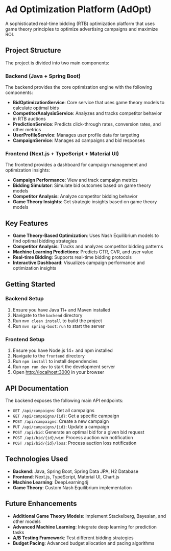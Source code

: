 # Ad Optimization Platform (AdOpt)

A sophisticated real-time bidding (RTB) optimization platform that uses game theory principles to optimize advertising campaigns and maximize ROI.

## Project Structure

The project is divided into two main components:

### Backend (Java + Spring Boot)

The backend provides the core optimization engine with the following components:

- **BidOptimizationService**: Core service that uses game theory models to calculate optimal bids
- **CompetitorAnalysisService**: Analyzes and tracks competitor behavior in RTB auctions
- **PredictionService**: Predicts click-through rates, conversion rates, and other metrics
- **UserProfileService**: Manages user profile data for targeting
- **CampaignService**: Manages ad campaigns and bid responses

### Frontend (Next.js + TypeScript + Material UI)

The frontend provides a dashboard for campaign management and optimization insights:

- **Campaign Performance**: View and track campaign metrics
- **Bidding Simulator**: Simulate bid outcomes based on game theory models
- **Competitor Analysis**: Analyze competitor bidding behavior
- **Game Theory Insights**: Get strategic insights based on game theory models

## Key Features

- **Game Theory-Based Optimization**: Uses Nash Equilibrium models to find optimal bidding strategies
- **Competitor Analysis**: Tracks and analyzes competitor bidding patterns
- **Machine Learning Predictions**: Predicts CTR, CVR, and user value
- **Real-time Bidding**: Supports real-time bidding protocols
- **Interactive Dashboard**: Visualizes campaign performance and optimization insights

## Getting Started

### Backend Setup

1. Ensure you have Java 11+ and Maven installed
2. Navigate to the `backend` directory
3. Run `mvn clean install` to build the project
4. Run `mvn spring-boot:run` to start the server

### Frontend Setup

1. Ensure you have Node.js 14+ and npm installed
2. Navigate to the `frontend` directory
3. Run `npm install` to install dependencies
4. Run `npm run dev` to start the development server
5. Open [http://localhost:3000](http://localhost:3000) in your browser

## API Documentation

The backend exposes the following main API endpoints:

- `GET /api/campaigns`: Get all campaigns
- `GET /api/campaigns/{id}`: Get a specific campaign
- `POST /api/campaigns`: Create a new campaign
- `PUT /api/campaigns/{id}`: Update a campaign
- `POST /api/bid`: Generate an optimal bid for a given bid request
- `POST /api/bid/{id}/win`: Process auction win notification
- `POST /api/bid/{id}/loss`: Process auction loss notification

## Technologies Used

- **Backend**: Java, Spring Boot, Spring Data JPA, H2 Database
- **Frontend**: Next.js, TypeScript, Material UI, Chart.js
- **Machine Learning**: DeepLearning4j
- **Game Theory**: Custom Nash Equilibrium implementation

## Future Enhancements

- **Additional Game Theory Models**: Implement Stackelberg, Bayesian, and other models
- **Advanced Machine Learning**: Integrate deep learning for prediction tasks
- **A/B Testing Framework**: Test different bidding strategies
- **Budget Pacing**: Advanced budget allocation and pacing algorithms 